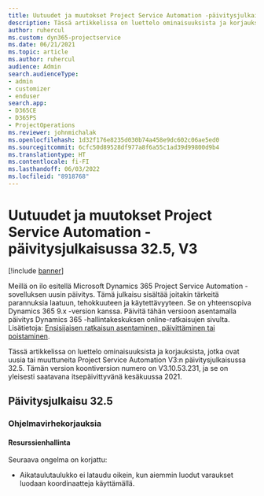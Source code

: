 ```yaml
---
title: Uutuudet ja muutokset Project Service Automation -päivitysjulkaisussa 32.5, V3
description: Tässä artikkelissa on luettelo ominaisuuksista ja korjauksista Project Service Automationin päivitysjulkaisussa 32.5, V3.
author: ruhercul
ms.custom: dyn365-projectservice
ms.date: 06/21/2021
ms.topic: article
ms.author: ruhercul
audience: Admin
search.audienceType:
- admin
- customizer
- enduser
search.app:
- D365CE
- D365PS
- ProjectOperations
ms.reviewer: johnmichalak
ms.openlocfilehash: 1d32f176e8235d030b74a458e9dc602c06ae5ed0
ms.sourcegitcommit: 6cfc50d89528df977a8f6a55c1ad39d99800d9b4
ms.translationtype: HT
ms.contentlocale: fi-FI
ms.lasthandoff: 06/03/2022
ms.locfileid: "8918768"
---
```

# <a name="whats-new-or-changed-in-project-service-automation-update-release-325-v3"></a>Uutuudet ja muutokset Project Service Automation -päivitysjulkaisussa 32.5, V3

[!include [banner](../includes/psa-now-project-operations.md)]

Meillä on ilo esitellä Microsoft Dynamics 365 Project Service Automation -sovelluksen uusin päivitys. Tämä julkaisu sisältää joitakin tärkeitä parannuksia laatuun, tehokkuuteen ja käytettävyyteen. Se on yhteensopiva Dynamics 365 9.x -version kanssa. Päivitä tähän versioon asentamalla päivitys Dynamics 365 -hallintakeskuksen online-ratkaisujen sivulta. Lisätietoja: [Ensisijaisen ratkaisun asentaminen, päivittäminen tai poistaminen](/power-platform/admin/install-remove-preferred-solution).

Tässä artikkelissa on luettelo ominaisuuksista ja korjauksista, jotka ovat uusia tai muuttuneita Project Service Automation V3:n päivitysjulkaisussa 32.5. Tämän version koontiversion numero on V3.10.53.231, ja se on yleisesti saatavana itsepäivittyvänä kesäkuussa 2021.

## <a name="update-release-325"></a>Päivitysjulkaisu 32.5

### <a name="bug-fixes"></a>Ohjelmavirhekorjauksia

#### <a name="resource-management"></a>Resurssienhallinta

Seuraava ongelma on korjattu:

- Aikataulutaulukko ei lataudu oikein, kun aiemmin luodut varaukset luodaan koordinaatteja käyttämällä.

